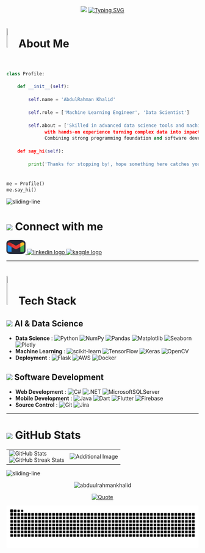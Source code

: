 
<p align="center">
  <img src="https://media.giphy.com/media/hvRJCLFzcasrR4ia7z/giphy.gif" width="50px"/>
  <a href="https://git.io/typing-svg"><img src="https://readme-typing-svg.demolab.com?font=Fira+Code&pause=1000&color=FF9F00&center=true&vCenter=true&width=450&lines=Hello+There%2C+I'm+AbdulRahman+Khalid.;Aspiring+Computer+Science+Graduate.;Passionate+for+ML+%26+Data+Science." alt="Typing SVG" /></a>
</p>


<!-- <h3 align="center">Computer science graduate with a strong passion for data science and machine learning,
  
 Skilled in transforming data into AI-powered innovative applications and practical solutions.</h3>
 -->

# <img src = "https://i.pinimg.com/originals/3f/7e/4e/3f7e4eff7c96e9fe4b8b4b1ff3f7bdb5.gif" width = 5%, height = 50> **About Me**


```python


class Profile:

    def __init__(self):

        self.name = 'AbdulRahman Khalid'

        self.role = ['Machine Learning Engineer', 'Data Scientist']

        self.about = ['Skilled in advanced data science tools and machine learning frameworks,
		      with hands-on experience turning complex data into impactful applications.
		      Combining strong programming foundation and software development expertise.']

    def say_hi(self):

        print('Thanks for stopping by!, hope something here catches your eye.')


me = Profile()
me.say_hi()

```
![sliding-line](https://github.com/user-attachments/assets/5078e31f-c8b3-4289-ab0c-9fe331433c9f)

# <img src="https://github.com/user-attachments/assets/289b3d26-2552-4cce-b183-2f5ab57ee2b6" width="35"><b> Connect with me </b>

<div align="left">
  <a href="mailto:abduulrahmankhalid@gmail.com" target="_blank">
    <img src="https://github.com/tandpfun/skill-icons/blob/main/icons/Gmail-Dark.svg" width="50" height="37" alt="linkedin logo"/>
  </a>
  <a href="https://www.linkedin.com/in/abduulrahmankhalid/" target="_blank">
    <img src="https://raw.githubusercontent.com/maurodesouza/profile-readme-generator/master/src/assets/icons/social/linkedin/default.svg" width="47" height="35" alt="linkedin logo"/>
  </a>
  <a href="https://kaggle.com/abduulrahmankhalid" target="blank"><img src="https://raw.githubusercontent.com/rahuldkjain/github-profile-readme-generator/master/src/images/icons/Social/kaggle.svg" alt="kaggle logo" height="35" width="45" />
  </a>
</div>


---

# <img src="https://media4.giphy.com/media/dMLmQfCO7lCA2gX3tw/giphy.gif?cid=ecf05e47ak6mwfu812269zzr8ydv529109qzpb8rszwnja9e&rid=giphy.gif&ct=s" width=5%, height = 75> **Tech Stack**

## <img src = "https://github.com/user-attachments/assets/f9ffd85f-94e9-47b1-8bcb-b9a921dbe7d7"  height = 75> **AI & Data Science** 
- **Data Science** :
![Python](https://img.shields.io/badge/python-3670A0?style=flat&logo=python&logoColor=ffdd54) ![NumPy](https://img.shields.io/badge/numpy-%23013243.svg?style=flat&logo=numpy&logoColor=white) ![Pandas](https://img.shields.io/badge/pandas-%23150458.svg?style=flat&logo=pandas&logoColor=white) ![Matplotlib](https://img.shields.io/badge/Matplotlib-%23ffffff.svg?style=flat&logo=Matplotlib&logoColor=white)
![Seaborn](https://img.shields.io/badge/Seaborn-%230c9cc4.svg?style=flat&logo=seaborn&logoColor=blue) ![Plotly](https://img.shields.io/badge/Plotly-%233F4F75.svg?style=flat&logo=plotly&logoColor=white)
- **Machine Learning** :
![scikit-learn](https://img.shields.io/badge/scikit--learn-%23F7931E.svg?style=flat&logo=scikit-learn&logoColor=white) 
![TensorFlow](https://img.shields.io/badge/TensorFlow-%23FF6F00.svg?style=flat&logo=TensorFlow&logoColor=white) ![Keras](https://img.shields.io/badge/Keras-%23D00000.svg?style=flat&logo=Keras&logoColor=white) ![OpenCV](https://img.shields.io/badge/opencv-%23D00000.svg?style=flat&logo=opencv&logoColor=white)
- **Deployment** :
![Flask](https://img.shields.io/badge/flask-%23000.svg?style=flat&logo=Flask&logoColor=white) ![AWS](https://img.shields.io/badge/AWS-%23FF9900.svg?style=flat&logo=amazon-aws&logoColor=white) ![Docker](https://img.shields.io/badge/docker-%230db7ed.svg?style=flat&logo=Docker&logoColor=white)
## <img src = "https://github.com/user-attachments/assets/8625b7d6-c44e-452e-84d2-717bb00185b5" height = 50> **Software Development**
- **Web Development** :
![C#](https://img.shields.io/badge/C%23-239120?style=flat&logo=C-Sharp&logoColor=white) ![.NET](https://img.shields.io/badge/.NET-5C2D91.svg?style=flat&logo=.net&logoColor=white) ![MicrosoftSQLServer](https://img.shields.io/badge/SQL-CC2927?style=flat&logo=microsoft%20sql%20server&logoColor=white)
- **Mobile Development** :
![Java](https://img.shields.io/badge/Java-ED8B00?style=flat&logo=openjdk&logoColor=white) ![Dart](https://img.shields.io/badge/Dart-0175C2?style=fla&logo=dart&logoColor=white) ![Flutter](https://img.shields.io/badge/Flutter-02569B?style=flat&logo=flutter&logoColor=white) ![Firebase](https://img.shields.io/badge/Firebase-039BE5?style=flat&logo=Firebase&logoColor=white)
- **Source Control** :
![Git](https://img.shields.io/badge/GIT-E44C30?style=flat&logo=git&logoColor=white) ![Jira](https://img.shields.io/badge/Jira-0052CC.svg?style=flat&logo=Jira&logoColor=white)

----

# <img src="https://github.com/user-attachments/assets/15159c1b-48e5-4671-80c8-6e0e7b4bcd3f" width="50"><b> GitHub Stats </b>

<table>
  <tr>
    <td>
      <img src="https://github-readme-stats-sigma-five.vercel.app/api?username=abduulrahmankhalid&theme=material-palenight&hide_border=true&include_all_commits=true&count_private=true" alt="GitHub Stats"><br>
      <img src="https://github-readme-streak-stats.herokuapp.com/?user=abduulrahmankhalid&theme=material-palenight&hide_border=true" alt="GitHub Streak Stats"><br>
    </td>
    <td>
      <img src="https://github.com/user-attachments/assets/b8903e9e-06a7-48c7-94ba-44ad8549a913" width="350" alt="Additional Image">
    </td>
  </tr>
</table>

<!-- 
![](https://github-readme-stats-sigma-five.vercel.app/api/top-langs/?username=abduulrahmankhalid&theme=material-palenight&hide_border=true&include_all_commits=true&count_private=true&layout=compact)
-->

![sliding-line](https://github.com/user-attachments/assets/5078e31f-c8b3-4289-ab0c-9fe331433c9f)

<div align="center">
<!--   <img src="https://visitcount.itsvg.in/api?id=abduulrahmankhalid&icon=8&color=6"  /> -->
  <p align="center"> <img src="https://komarev.com/ghpvc/?username=abduulrahmankhalid&label=Profile%20Views&color=800080&style=flat&logo" alt="abduulrahmankhalid" /> </p>
  <p align = "center">
	<a href="https://github.com/piyushsuthar/github-readme-quotes"> <img alt = "Quote" src="https://quotes-github-readme.vercel.app/api?type=horizontal&theme=tokyonight&animation=grow_out_in&quoteCategory=programming">
</p>
  <img src="https://github.com/abduulrahmankhalid/abduulrahmankhalid/blob/output/github-contribution-grid-snake-dark.svg?palette=github-dark"/>
</div>
